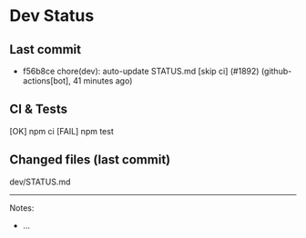 # Dev Status

## Last commit
- f56b8ce chore(dev): auto-update STATUS.md [skip ci] (#1892) (github-actions[bot], 41 minutes ago)
## CI & Tests
[OK] npm ci
[FAIL] npm test

## Changed files (last commit)
dev/STATUS.md

---
Notes:
- ...
